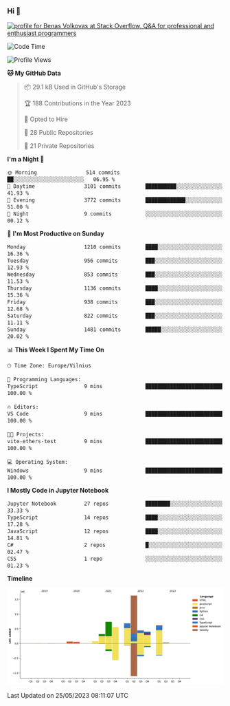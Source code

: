 ### Hi 👋
<a href="https://stackoverflow.com/users/14954249/benas-volkovas"><img src="https://stackoverflow.com/users/flair/14954249.png?theme=dark" width="208" height="58" alt="profile for Benas Volkovas at Stack Overflow, Q&amp;A for professional and enthusiast programmers" title="profile for Benas Volkovas at Stack Overflow, Q&amp;A for professional and enthusiast programmers"></a>

<!--START_SECTION:waka-->
![Code Time](http://img.shields.io/badge/Code%20Time-1%2C456%20hrs%2012%20mins-blue)

![Profile Views](http://img.shields.io/badge/Profile%20Views-0-blue)

**🐱 My GitHub Data** 

> 📦 29.1 kB Used in GitHub's Storage 
 > 
> 🏆 188 Contributions in the Year 2023
 > 
> 💼 Opted to Hire
 > 
> 📜 28 Public Repositories 
 > 
> 🔑 21 Private Repositories 
 > 
**I'm a Night 🦉** 

```text
🌞 Morning                514 commits         ██░░░░░░░░░░░░░░░░░░░░░░░   06.95 % 
🌆 Daytime                3101 commits        ██████████░░░░░░░░░░░░░░░   41.93 % 
🌃 Evening                3772 commits        █████████████░░░░░░░░░░░░   51.00 % 
🌙 Night                  9 commits           ░░░░░░░░░░░░░░░░░░░░░░░░░   00.12 % 
```
📅 **I'm Most Productive on Sunday** 

```text
Monday                   1210 commits        ████░░░░░░░░░░░░░░░░░░░░░   16.36 % 
Tuesday                  956 commits         ███░░░░░░░░░░░░░░░░░░░░░░   12.93 % 
Wednesday                853 commits         ███░░░░░░░░░░░░░░░░░░░░░░   11.53 % 
Thursday                 1136 commits        ████░░░░░░░░░░░░░░░░░░░░░   15.36 % 
Friday                   938 commits         ███░░░░░░░░░░░░░░░░░░░░░░   12.68 % 
Saturday                 822 commits         ███░░░░░░░░░░░░░░░░░░░░░░   11.11 % 
Sunday                   1481 commits        █████░░░░░░░░░░░░░░░░░░░░   20.02 % 
```


📊 **This Week I Spent My Time On** 

```text
🕑︎ Time Zone: Europe/Vilnius

💬 Programming Languages: 
TypeScript               9 mins              █████████████████████████   100.00 % 

🔥 Editors: 
VS Code                  9 mins              █████████████████████████   100.00 % 

🐱‍💻 Projects: 
vite-ethers-test         9 mins              █████████████████████████   100.00 % 

💻 Operating System: 
Windows                  9 mins              █████████████████████████   100.00 % 
```

**I Mostly Code in Jupyter Notebook** 

```text
Jupyter Notebook         27 repos            ████████░░░░░░░░░░░░░░░░░   33.33 % 
TypeScript               14 repos            ████░░░░░░░░░░░░░░░░░░░░░   17.28 % 
JavaScript               12 repos            ████░░░░░░░░░░░░░░░░░░░░░   14.81 % 
C#                       2 repos             █░░░░░░░░░░░░░░░░░░░░░░░░   02.47 % 
CSS                      1 repo              ░░░░░░░░░░░░░░░░░░░░░░░░░   01.23 % 
```



**Timeline**

![Lines of Code chart](https://raw.githubusercontent.com/BenasVolkovas/BenasVolkovas/main/assets/bar_graph.png)


 Last Updated on 25/05/2023 08:11:07 UTC
<!--END_SECTION:waka-->
